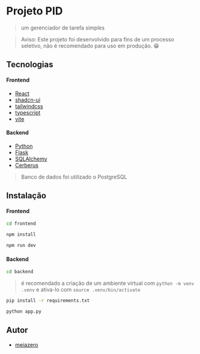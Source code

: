 # Projeto PID
> um gerenciador de tarefa simples

> Aviso: Este projeto foi desenvolvido para fins de um processo seletivo, não é recomendado para uso em produção. 😁

## Tecnologias

#### Frontend
- [React](https://reactjs.org/)
- [shadcn-ui](https://ui.shadcn.com/)
- [tailwindcss](https://tailwindcss.com/)
- [typescript](https://www.typescriptlang.org/)
- [vite](https://vitejs.dev/)

#### Backend
- [Python](https://www.python.org/)
- [Flask](https://flask.palletsprojects.com/en/3.0.x/)
- [SQLAlchemy](https://www.sqlalchemy.org/)
- [Cerberus](https://docs.python-cerberus.org/)

> Banco de dados foi utilizado o PostgreSQL

## Instalação

#### Frontend
```bash
cd frontend
```

```bash
npm install
```

```bash
npm run dev
```

#### Backend
```bash
cd backend
```

> é recomendado a criação de um ambiente virtual com `python -m venv .venv` e ativa-lo com `source .venv/bin/activate`

```bash
pip install -r requirements.txt
```

```bash
python app.py
```

## Autor
- [meiazero](https://github.com/meiazero/?tab=repositories)